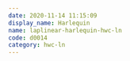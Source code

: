 ```yaml
---
date: 2020-11-14 11:15:09
display_name: Harlequin
name: laplinear-harlequin-hwc-ln
code: d0014
category: hwc-ln
---
```

